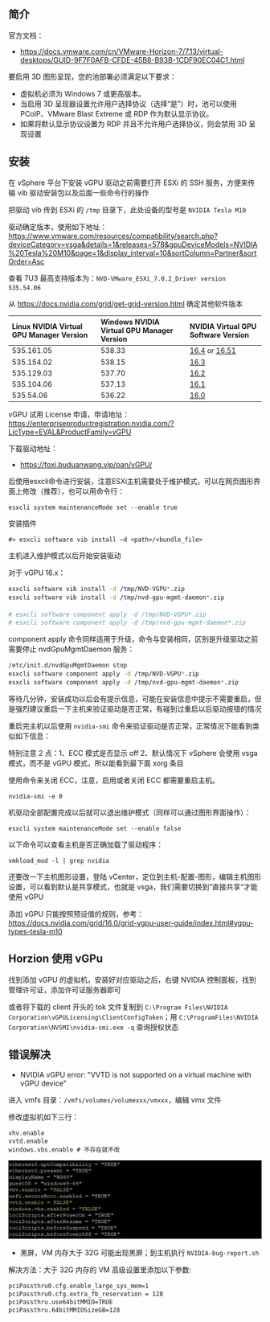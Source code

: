 ## 简介

官方文档：

- <https://docs.vmware.com/cn/VMware-Horizon-7/7.13/virtual-desktops/GUID-9F7F0AFB-CFDE-45B8-B93B-1CDF90EC04C1.html>

要启用 3D 图形呈现，您的池部署必须满足以下要求：

- 虚拟机必须为 Windows 7 或更高版本。
- 当启用 3D 呈现器设置允许用户选择协议（选择“是”）时，池可以使用 PCoIP、VMware Blast Extreme 或 RDP 作为默认显示协议。
- 如果将默认显示协议设置为 RDP 并且不允许用户选择协议，则会禁用 3D 呈现设置

## 安装

在 vSphere 平台下安装 vGPU 驱动之前需要打开 ESXi 的 SSH 服务，方便来传输 vib 驱动安装包以及后面一些命令行的操作

把驱动 vib 传到 ESXi 的 `/tmp` 目录下，此处设备的型号是 `NVIDIA Tesla M10`

驱动确定版本，使用如下地址：<https://www.vmware.com/resources/compatibility/search.php?deviceCategory=vsga&details=1&releases=578&gpuDeviceModels=NVIDIA%20Tesla%20M10&page=1&display_interval=10&sortColumn=Partner&sortOrder=Asc>

查看 7U3 最高支持版本为：`NVD-VMware_ESXi_7.0.2_Driver version 535.54.06`

从 <https://docs.nvidia.com/grid/get-grid-version.html> 确定其他软件版本

| Linux NVIDIA Virtual GPU Manager Version | Windows NVIDIA Virtual GPU Manager Version | NVIDIA Virtual GPU Software Version                          |
| :--------------------------------------- | :----------------------------------------- | :----------------------------------------------------------- |
| 535.161.05                               | 538.33                                     | [16.4](https://docs.nvidia.com/grid/16.0/index.html) or [16.5](https://docs.nvidia.com/grid/16.0/index.html)[1](https://docs.nvidia.com/grid/get-grid-version.html#identify-release-16-4-16-5-note) |
| 535.154.02                               | 538.15                                     | [16.3](https://docs.nvidia.com/grid/16.0/index.html)         |
| 535.129.03                               | 537.70                                     | [16.2](https://docs.nvidia.com/grid/16.0/index.html)         |
| 535.104.06                               | 537.13                                     | [16.1](https://docs.nvidia.com/grid/16.0/index.html)         |
| 535.54.06                                | 536.22                                     | [16.0](https://docs.nvidia.com/grid/16.0/index.html)         |

vGPU 试用 License 申请，申请地址：<https://enterpriseproductregistration.nvidia.com/?LicType=EVAL&ProductFamily=vGPU>

下载驱动地址：

- <https://foxi.buduanwang.vip/pan/vGPU/>

后使用esxcli命令进行安装，注意ESXi主机需要处于维护模式，可以在网页图形界面上修改（推荐），也可以用命令行：

```shell
esxcli system maintenanceMode set --enable true
```

安装插件

```
#> esxcli software vib install –d <path>/<bundle_file>
```

主机进入维护模式以后开始安装驱动

对于 vGPU 16.x：

```bash
esxcli software vib install -d /tmp/NVD-VGPU*.zip
esxcli software vib install -d /tmp/nvd-gpu-mgmt-daemon*.zip

# esxcli software component apply -d /tmp/NVD-VGPU*.zip
# esxcli software component apply -d /tmp/nvd-gpu-mgmt-daemon*.zip
```

component apply 命令同样适用于升级，命令与安装相同，区别是升级驱动之前需要停止 nvdGpuMgmtDaemon 服务：

```bash
/etc/init.d/nvdGpuMgmtDaemon stop
esxcli software component apply -d /tmp/NVD-VGPU*.zip
esxcli software component apply -d /tmp/nvd-gpu-mgmt-daemon*.zip
```

等待几分钟，安装成功以后会有提示信息，可能在安装信息中提示不需要重启，但是强烈建议重启一下主机来验证驱动是否正常，有碰到过重启以后驱动报错的情况

重启完主机以后使用 `nvidia-smi` 命令来验证驱动是否正常，正常情况下能看到类似如下信息：

特别注意 2 点：1、ECC 模式是否显示 off 2、默认情况下 vSphere 会使用 vsga 模式，而不是 vGPU 模式，所以能看到最下面 xorg 条目

使用命令来关闭 ECC，注意，启用或者关闭 ECC 都需要重启主机。

```shell
nvidia-smi -e 0
```

机驱动全部配置完成以后就可以退出维护模式（同样可以通过图形界面操作）：

```shell
esxcli system maintenanceMode set --enable false
```

以下命令可以查看主机是否正确加载了驱动程序：

```
vmkload_mod -l | grep nvidia
```

还要改一下主机图形设置，登陆 vCenter，定位到主机-配置-图形，编辑主机图形设置，可以看到默认是共享模式，也就是 vsga，我们需要切换到“直接共享“才能使用 vGPU

添加 vGPU 只能按照预设值的规则，参考：<https://docs.nvidia.com/grid/16.0/grid-vgpu-user-guide/index.html#vgpu-types-tesla-m10>

## Horzion 使用 vGPu

找到添加 vGPU 的虚拟机，安装好对应驱动之后，右键 NVIDIA 控制面板，找到管理许可证，添加许可证服务器即可

或者将下载的 client 开头的 tok 文件复制到 `C:\Program Files\NVIDIA Corporation\vGPULicensing\ClientConfigToken`；用 `C:\ProgramFiles\NVIDIA Corporation\NVSMI\nvidia-smi.exe -q` 查询授权状态

## 错误解决

- NVIDIA vGPU error: "VVTD is not supported on a virtual machine with vGPU device"

进入 vmfs 目录：`/vmfs/volumes/volumexxx/vmxxx`，编辑 vmx 文件

修改虚拟机如下三行：

```
vhv.enable
vvtd.enable
windows.vbs.enable # 不存在就不改
```



![nvidia-error-vvtd-is-not-supported-09](./.assets/虚拟机图形渲染加速/nvidia-error-vvtd-is-not-supported-09.jpg)

- 黑屏，VM 内存大于 32G 可能出现黑屏；到主机执行 `NVIDIA-bug-report.sh`

解决方法：大于 32G 内存的 VM 高级设置里添加以下参数:

```
pciPassthru0.cfg.enable_large_sys_mem=1
pciPassthru0.cfg.extra_fb_reservation = 128
pciPassthru.use64bitMMIO=TRUE
pciPassthru.64bitMMIOSizeGB=128
```

